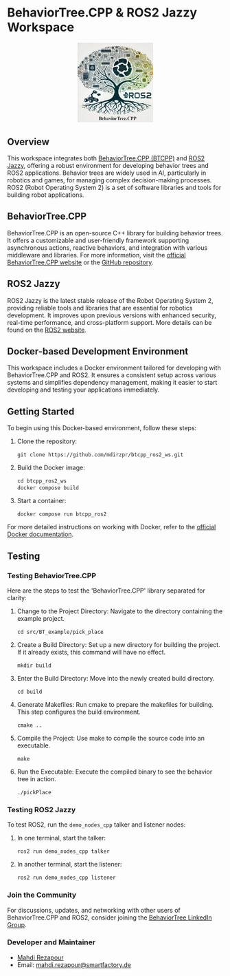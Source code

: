 # BehaviorTree.CPP & ROS2 Jazzy Workspace

<p align="center">
  <img src="./images/BTCPP_ROS2.png" alt="BehaviorTree.CPP_ROS2" width="35%"/>
</p>

## Overview

This workspace integrates both [BehaviorTree.CPP (BTCPP)](https://www.behaviortree.dev/) and [ROS2 Jazzy](https://docs.ros.org/en/jazzy/index.html), offering a robust environment for developing behavior trees and ROS2 applications. Behavior trees are widely used in AI, particularly in robotics and games, for managing complex decision-making processes. ROS2 (Robot Operating System 2) is a set of software libraries and tools for building robot applications.

## BehaviorTree.CPP

BehaviorTree.CPP is an open-source C++ library for building behavior trees. It offers a customizable and user-friendly framework supporting asynchronous actions, reactive behaviors, and integration with various middleware and libraries. For more information, visit the [official BehaviorTree.CPP website](https://www.behaviortree.dev/) or the [GitHub repository](https://github.com/BehaviorTree/BehaviorTree.CPP).

## ROS2 Jazzy

ROS2 Jazzy is the latest stable release of the Robot Operating System 2, providing reliable tools and libraries that are essential for robotics development. It improves upon previous versions with enhanced security, real-time performance, and cross-platform support. More details can be found on the [ROS2 website](https://docs.ros.org/en/jazzy/index.html).

## Docker-based Development Environment

This workspace includes a Docker environment tailored for developing with BehaviorTree.CPP and ROS2. It ensures a consistent setup across various systems and simplifies dependency management, making it easier to start developing and testing your applications immediately.

## Getting Started

To begin using this Docker-based environment, follow these steps:

1. Clone the repository:
    ```
    git clone https://github.com/mdirzpr/btcpp_ros2_ws.git
    ```

2. Build the Docker image:
    ```
    cd btcpp_ros2_ws
    docker compose build
    ```

3. Start a container:
    ```
    docker compose run btcpp_ros2
    ```

For more detailed instructions on working with Docker, refer to the [official Docker documentation](https://docs.docker.com/).

## Testing

### Testing BehaviorTree.CPP

Here are the steps to test the 'BehaviorTree.CPP' library separated for clarity:

1. Change to the Project Directory: Navigate to the directory containing the example project.
    ```
    cd src/BT_example/pick_place
    ```

2. Create a Build Directory: Set up a new directory for building the project. If it already exists, this command will have no effect.
    ```
    mkdir build
    ```

3. Enter the Build Directory: Move into the newly created build directory.
    ```
    cd build
    ```

4. Generate Makefiles: Run cmake to prepare the makefiles for building. This step configures the build environment.
    ```
    cmake ..
    ```

5. Compile the Project: Use make to compile the source code into an executable.
    ```
    make
    ```

6. Run the Executable: Execute the compiled binary to see the behavior tree in action.
    ```
    ./pickPlace
    ```

### Testing ROS2 Jazzy

To test ROS2, run the `demo_nodes_cpp` talker and listener nodes:

1. In one terminal, start the talker:
    ```
    ros2 run demo_nodes_cpp talker
    ```

2. In another terminal, start the listener:
    ```
    ros2 run demo_nodes_cpp listener
    ```

### Join the Community

For discussions, updates, and networking with other users of BehaviorTree.CPP and ROS2, consider joining the [BehaviorTree LinkedIn Group](https://www.linkedin.com/groups/13022577/).

### Developer and Maintainer
- [Mahdi Rezapour](https://github.com/mdirzpr)
- Email: mahdi.rezapour@smartfactory.de
